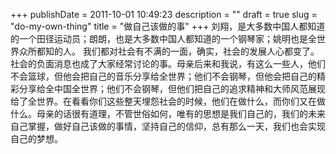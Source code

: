 +++
publishDate = 2011-10-01 10:49:23
description = ""
draft = true
slug = "do-my-own-thing"
title = "做自己该做的事"
+++
刘翔，是大多数中国人都知道的一个田径运动员；朗朗，也是大多数中国人都知道的一个钢琴家；姚明也是全世界众所都知的人。
我们都对社会有不满的一面，确实，社会的发展人心都变了。社会的负面消息也成了大家经常讨论的事。母亲后来和我说，有这么一些人，他们不会篮球，但他会把自己的音乐分享给全世界；他们不会钢琴，但他会把自己的精彩分享给全中国全世界；他们不会钢琴，但他们把自己的追求精神和大师风范展现给了全世界。在看看你们这些整天埋怨社会的时候，他们在做什么，而你们又在做什么。母亲的话很有道理，不管世俗如何，唯有的思想是我们自己的，我们的未来自己掌握，做好自己该做的事情，坚持自己的信仰，总有那么一天，我们也会实现自己的梦想。